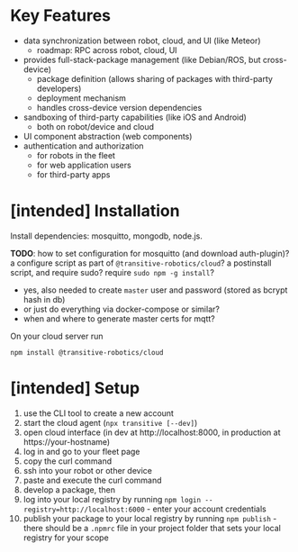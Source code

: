 

# Key Features

- data synchronization between robot, cloud, and UI (like Meteor)
  - roadmap: RPC across robot, cloud, UI
- provides full-stack-package management (like Debian/ROS, but cross-device)
  - package definition (allows sharing of packages with third-party developers)
  - deployment mechanism
  - handles cross-device version dependencies
- sandboxing of third-party capabilities (like iOS and Android)
  - both on robot/device and cloud
- UI component abstraction (web components)
- authentication and authorization
  - for robots in the fleet
  - for web application users
  - for third-party apps


# [intended] Installation

Install dependencies: mosquitto, mongodb, node.js.

**TODO**: how to set configuration for mosquitto (and download auth-plugin)? a configure script as part of `@transitive-robotics/cloud`? a postinstall script, and require sudo? require `sudo npm -g install`?
 - yes, also needed to create `master` user and password (stored as bcrypt hash in db)
 - or just do everything via docker-compose or similar?
 - when and where to generate master certs for mqtt? 

On your cloud server run
```
npm install @transitive-robotics/cloud
```


# [intended] Setup

1. use the CLI tool to create a new account
1. start the cloud agent (`npx transitive [--dev]`)
1. open cloud interface (in dev at http://localhost:8000, in production at https://your-hostname)
  1. log in and go to your fleet page
  1. copy the curl command
1. ssh into your robot or other device
1. paste and execute the curl command
1. develop a package, then
  1. log into your local registry by running `npm login --registry=http://localhost:6000`
    - enter your account credentials
  1. publish your package to your local registry by running `npm publish`
    - there should be a `.npmrc` file in your project folder that sets your local registry for your scope
